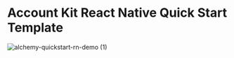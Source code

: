 # Account Kit React Native Quick Start Template

![alchemy-quickstart-rn-demo (1)](https://github.com/user-attachments/assets/76025300-0425-4baa-9471-9d8c3c894276)
